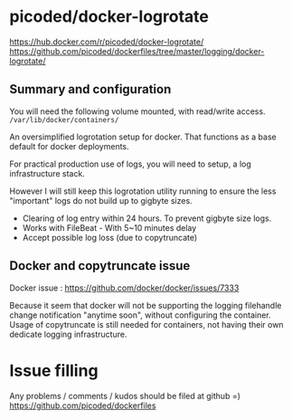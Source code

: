 # picoded/docker-logrotate

https://hub.docker.com/r/picoded/docker-logrotate/
https://github.com/picoded/dockerfiles/tree/master/logging/docker-logrotate/

## Summary and configuration

You will need the following volume mounted, with read/write access.
`/var/lib/docker/containers/`

An oversimplified logrotation setup for docker.
That functions as a base default for docker deployments.

For practical production use of logs, you will need to setup,
a log infrastructure stack. 

However I will still keep this logrotation utility running
to ensure the less "important" logs do not build up to gigbyte sizes.

+ Clearing of log entry within 24 hours. To prevent gigbyte size logs.
+ Works with FileBeat - With 5~10 minutes delay
+ Accept possible log loss (due to copytruncate)

## Docker and copytruncate issue

Docker issue : https://github.com/docker/docker/issues/7333

Because it seem that docker will not be supporting the logging 
filehandle change notification "anytime soon", without configuring 
the container. Usage of copytruncate is still needed for containers,
not having their own dedicate logging infrastructure.

# Issue filling

Any problems / comments / kudos should be filed at github =)
https://github.com/picoded/dockerfiles
